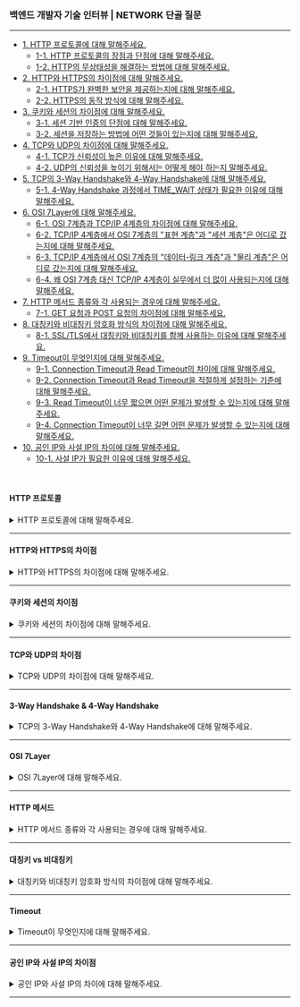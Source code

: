 ### 백엔드 개발자 기술 인터뷰 | NETWORK 단골 질문

---

- [1. HTTP 프로토콜에 대해 말해주세요.](#http-프로토콜)
    - [1-1. HTTP 프로토콜의 장점과 단점에 대해 말해주세요.]()
    - [1-2. HTTP의 무상태성을 해결하는 방법에 대해 말해주세요.]()
- [2. HTTP와 HTTPS의 차이점에 대해 말해주세요.](#http와-https의-차이점)
    - [2-1. HTTPS가 완벽한 보안을 제공하는지에 대해 말해주세요.]()
    - [2-2. HTTPS의 동작 방식에 대해 말해주세요.]()
- [3. 쿠키와 세션의 차이점에 대해 말해주세요.](#쿠키와-세션의-차이점)
    - [3-1. 세션 기반 인증의 단점에 대해 말해주세요.]()
    - [3-2. 세션을 저장하는 방법에 어떤 것들이 있는지에 대해 말해주세요.]()
- [4. TCP와 UDP의 차이점에 대해 말해주세요.](#tcp와-udp의-차이점)
    - [4-1. TCP가 신뢰성이 높은 이유에 대해 말해주세요.]()
    - [4-2. UDP의 신뢰성을 높이기 위해서는 어떻게 해야 하는지 말해주세요.]()
- [5. TCP의 3-Way Handshake와 4-Way Handshake에 대해 말해주세요.](#3-way-handshake--4-way-handshake)
    - [5-1. 4-Way Handshake 과정에서 TIME_WAIT 상태가 필요한 이유에 대해 말해주세요.]()
- [6. OSI 7Layer에 대해 말해주세요.](#osi-7layer)
    - [6-1. OSI 7계층과 TCP/IP 4계층의 차이점에 대해 말해주세요.]()
    - [6-2. TCP/IP 4계층에서 OSI 7계층의 "표현 계층"과 "세션 계층"은 어디로 갔는지에 대해 말해주세요.]()
    - [6-3. TCP/IP 4계층에서 OSI 7계층의 "데이터-링크 계층"과 "물리 계층"은 어디로 갔는지에 대해 말해주세요.]()
    - [6-4. 왜 OSI 7계층 대신 TCP/IP 4계층이 실무에서 더 많이 사용되는지에 대해 말해주세요.]()
- [7. HTTP 메서드 종류와 각 사용되는 경우에 대해 말해주세요.](#http-메서드)
    - [7-1. GET 요청과 POST 요청의 차이점에 대해 말해주세요.]()
- [8. 대칭키와 비대칭키 암호화 방식의 차이점에 대해 말해주세요.](#대칭키-vs-비대칭키)
    - [8-1. SSL/TLS에서 대칭키와 비대칭키를 함께 사용하는 이유에 대해 말해주세요.]()
- [9. Timeout이 무엇인지에 대해 말해주세요.](#timeout)
    - [9-1. Connection Timeout과 Read Timeout의 차이에 대해 말해주세요.]()
    - [9-2. Connection Timeout과 Read Timeout을 적절하게 설정하는 기준에 대해 말해주세요.]()
    - [9-3. Read Timeout이 너무 짧으면 어떤 문제가 발생할 수 있는지에 대해 말해주세요.]()
    - [9-4. Connection Timeout이 너무 길면 어떤 문제가 발생할 수 있는지에 대해 말해주세요.]()
- [10. 공인 IP와 사설 IP의 차이에 대해 말해주세요.](#공인-ip와-사설-ip의-차이점)
    - [10-1. 사설 IP가 필요한 이유에 대해 말해주세요.]()

<br>

#### HTTP 프로토콜

<details>
<summary>HTTP 프로토콜에 대해 말해주세요.</summary>

- HTTP(HyperText Transfer Protocol)는 클라이언트와 서버 간에 HTML 문서를 주고받기 위한 프로토콜로, 주로 웹 브라우저와 웹 서버 간 통신에서 사용된다.
- Stateless(무상태성) 특징을 가지며, 클라이언트의 요청에 대해 서버가 응답을 반환하는 방식으로 동작한다.
    - Stateless(무상태성): HTTP는 이전 요청에 대한 정보를 유지하지 않는다. 즉, 각 요청이 독립적으로 처리된다.
    - Connectionless(비연결성): 서버는 클라이언트의 요청을 처리한 후 연결을 종료한다. 요청할 때마다 새로 연결이 이루어진다.

<details>
<summary>⁉️ HTTP 프로토콜의 장점과 단점에 대해 말해주세요.</summary>

- HTTP 프로토콜 장점:
    - 간단한 설계: 요청과 응답의 단순한 구조 덕분에 개발 및 유지보수가 용이하다.
    - 확장성: 클라이언트와 서버가 독립적이므로 다양한 기기에서 사용할 수 있다.


- HTTP 프로토콜 단점:
    - 상태를 유지하지 않음: 로그인 정보나 세션을 서버가 직접 저장하지 않기 때문에 매번 인증이 필요하다.
    - 보안 문제: HTTP는 평문 데이터를 전송하므로 중간자 공격(MITM) 위험이 존재한다.

</details>

<br>

<details>
<summary>⁉️ HTTP의 무상태성을 해결하는 방법에 대해 말해주세요.</summary>

- 쿠키(Cookie)를 사용하여 클라이언트 측에 상태 정보를 저장한다.
- 세션(Session)을 사용하여 서버 측에서 상태 정보를 저장한다.
- JWT를 사용하여 클라이언트에 토큰을 저장하고 요청 시 인증으로 사용한다.

</details>

</details>

---

#### HTTP와 HTTPS의 차이점

<details>
<summary>HTTP와 HTTPS의 차이점에 대해 말해주세요.</summary>

- HTTP는 평문 데이터 전송으로, 데이터를 암호화하지 않고 전송하기 때문에 제3자가 데이터를 가로채거나 변조할 수 있다.

- HTTPS는 HTTP에 SSL/TLS(보안 계층)를 추가하여 데이터를 암호화하여 보낸다.

<details>
<summary>⁉️ HTTPS가 완벽한 보안을 제공하는지에 대해 말해주세요.</summary>

- HTTPS는 데이터 암호화를 제공하지만 중간자 공격(MITM), 인증서 위조 등의 위험이 존재한다.
- 보안을 강화하려면 HSTS(HTTP Strict Transport Security)를 적용해야 한다.

</details>

<br>

<details>
<summary>⁉️ HTTPS의 동작 방식에 대해 말해주세요.</summary>

1. 클라이언트가 HTTPS 요청을 전송한다.
2. 서버는 SSL/TLS 인증서를 제공한다.
3. 클라이언트가 인증서를 확인하고 공개키로 암호화한다.
4. 서버는 비공개키로 복호화하고 데이터를 전송한다.

</details>

</details>

---

#### 쿠키와 세션의 차이점

<details>
<summary>쿠키와 세션의 차이점에 대해 말해주세요.</summary>

- 쿠키(Cookie)는 사용자 컴퓨터에 저장하는 작은 기록 정보 파일로, HTTP에서 클라이언트의 상태 정보를 PC에 저장했다가 필요 시 정보를 참조하거나 재사용할 수 있다.
- 세션(Session)은 일정 시간 동안 같은 사용자로부터 들어오는 일련의 요구를 하나의 상태로 보고, 그 상태를 유지시키는 기술이다.

> 쿠키는 브라우저 종료 후에도 유지될 수 있지만, 세션은 기본적으로 브라우저를 종료하면 삭제된다.

<details>
<summary>⁉️ 세션 기반 인증의 단점에 대해 말해주세요.</summary>

- 서버가 세션 정보를 저장해야 하므로 사용자 수가 증가하게 될 경우 서버 측의 부하가 발생할 수 있다.
- 쿠키를 탈취하면 세션 하이재킹 위험이 존재한다.

</details>

<br>

<details>
<summary>⁉️ 세션을 저장하는 방법에 어떤 것들이 있는지에 대해 말해주세요.</summary>

- 메모리 세션: 서버의 RAM에 저장하여 속도가 빠르지만 휘발성이라 데이터가 삭제될 수 있다.
- 데이터베이스 세션: 데이터베이스에 저장하여 안정적이지만 속도가 느리다는 단점이 있다.
- Redis OR Memcached: 인메모리 데이터 저장소를 사용하여 속도와 안정성의 균형을 맞출 수 있다.

</details>

</details>

---

#### TCP와 UDP의 차이점

<details>
<summary>TCP와 UDP의 차이점에 대해 말해주세요.</summary>

- TCP는 연결형 서비스로 3-Way handshake 과정을 통해 연결을 설정하여 높은 신뢰성을 보장하지만, 속도가 비교적 느리다는 단점이 있다.
- UDP는 비연결형 서비스로 3-Way handshake를 사용하지 않아 신뢰성이 떨어지지만, 데이터 수신 여부를 확인하지 않아 속도가 빠르다는 장점이 있다.

<details>
<summary>⁉️ TCP가 신뢰성이 높은 이유에 대해 말해주세요.</summary>

- 3-Way handshake 과정을 통해 연결을 설정하고, 패킷 재전송 및 흐름 제어를 수행하기 때문이다.

</details>

<br>

<details>
<summary>⁉️ UDP의 신뢰성을 높이기 위해서는 어떻게 해야 하는지 말해주세요.</summary>

- 응용 계층에서 패킷 손실 복구 메커니즘을 추가해야 한다. 대표적으로 QUIC 프로토콜이 존재한다.

</details>

</details>

---

#### 3-Way Handshake & 4-Way Handshake

<details>
<summary>TCP의 3-Way Handshake와 4-Way Handshake에 대해 말해주세요.</summary>

- TCP는 3-Way Handshake 과정을 통해 연결을 설정하고, 4-Way Handshake 과정을 통해 연결을 해제한다.


- 3-Way Handshake 과정은 TCP 네트워크에서 통신하는 장치가 서로 연결이 잘 되었는지 확인하는 방법이다.
    - 송신자와 수신자는 총 3번에 걸쳐 데이터를 주고 받으며 통신이 가능한 상태인지 확인한다.
- 4-Way Handshake 과정은 TCP 네트워크에서 통신하는 장치의 연결을 해제하는 방법이다.
    - 송신자와 수신자는 총 4번에 걸쳐 데이터를 주고 받으며 연결을 끊는다.

<details>
<summary>⁉️ 4-Way Handshake 과정에서 TIME_WAIT 상태가 필요한 이유에 대해 말해주세요.</summary>

- 지연된 패킷이 네트워크에서 남아있을 가능성이 있기 때문에 이를 방지하기 위해서 TIME_WAIT이 필요하다.

</details>

</details>

---

#### OSI 7Layer

<details>
<summary>OSI 7Layer에 대해 말해주세요.</summary>

- OSI 7계층은 네트워크 통신 과정을 7개의 계층으로 나눈 개념적인 모델이다.
- 각 계층은 독립적으로 동작하며, 상위 계층은 하위 계층의 기능을 기반으로 동작한다.

| 계층  | 계층 이름                       | 역할 및 기능                               |
|-----|-----------------------------|---------------------------------------|
| 7계층 | 응용 계층 (Application Layer)   | 사용자에게 네트워크 서비스 제공 (HTTP, FTP, SMTP 등) |
| 6계층 | 표현 계층 (Presentation Layer)  | 데이터 암호화, 압축, 변환 (JPEG, ASCII, TLS)    |
| 5계층 | 세션 계층 (Session Layer)       | 세션(연결) 생성 및 관리 (로그인 유지, API 세션)       |
| 4계층 | 전송 계층 (Transport Layer)     | 신뢰성 있는 데이터 전송 (TCP, UDP, 포트 번호 사용)    |
| 3계층 | 네트워크 계층 (Network Layer)     | 목적지까지 최적의 경로 설정 (IP, 라우팅)             |
| 2계층 | 데이터 링크 계층 (Data Link Layer) | MAC 주소 기반 데이터 전송, 오류 검출 및 흐름 제어       |
| 1계층 | 물리 계층 (Physical Layer)      | 물리적인 데이터 전송 (비트, 케이블, 리피터)            |

- 7계층 (응용 계층): 사용자와 가장 가까운 계층으로, 사용자가 네트워크를 이용할 수 있도록 인터페이스를 제공하는 역할을 한다.
    - 웹 브라우저(HTTP), 이메일(SMTP), 파일 전송(FTP) 등의 프로토콜이 포함되어 있다.
- 6계층 (표현 계층): 데이터를 암호화, 인코딩, 압축하는 역할을 한다.
    - 서로 다른 형식의 데이터를 변환하여 서로 다른 운영체제 간에도 데이터가 호환되도록 지원한다.
- 5계층 (세션 계층): 클라이언트와 서버 간 세션(연결)을 설정하고 유지하는 역할을 한다.
    - 통신이 중단될 경우 다시 연결할 수 있도록 관리한다.
- 4계층 (전송 계층): 데이터를 목적지까지 신뢰성 있게 전송하는 역할을 한다.
    - TCP(신뢰성 보장)와 UDP(빠른 속도, 신뢰성 낮음) 프로토콜이 대표적이다.
- 3계층 (네트워크 계층): 데이터를 목적지까지 가장 빠른 경로로 전송하는 역할을 한다.
    - IP 주소를 기반으로 라우팅을 수행한다.
- 2계층 (데이터-링크 계층): MAC 주소를 이용해 물리적인 네트워크 환경에서 데이터를 전송하는 역할을 한다.
    - 오류 검출 및 흐름 제어를 수행하여 안정적인 데이터 전송을 보장한다.
- 1계층 (물리 계층): 데이터를 전기 신호, 광신호, 무선 신호로 변환하여 물리적인 매체를 통해 전송하는 역할을 한다.
    - 케이블, 리피터, 허브 같은 물리적 장비가 해당된다.

<details>
<summary>⁉️ OSI 7계층과 TCP/IP 4계층의 차이점에 대해 말해주세요.</summary>

- OSI 7계층은 네트워크 통신을 이론적으로 설명하기 위한 개념적인 모델이고, TCP/IP 4계층은 실제 인터넷에서 동작하는 네트워크 모델이다.
- 즉, TCP/IP 4계층은 OSI 7계층을 실무에 맞게, 현실적으로 필요 없는 계층을 통합하여 단순화한 모델이다.

</details>

<br>

<details>
<summary>⁉️ TCP/IP 4계층에서 OSI 7계층의 "표현 계층"과 "세션 계층"은 어디로 갔는지에 대해 말해주세요.</summary>

- TCP/IP 4계층에서는 표현 계층(데이터 인코딩, 암호화 등)을 HTTP, TLS 등에서 처리하고, 세션 계층(연결 관리)은 TCP 프로토콜이 일부 역할을 수행하여 응용 계층에 통합되었다.

</details>

<br>

<details>
<summary>⁉️ TCP/IP 4계층에서 OSI 7계층의 "데이터-링크 계층"과 "물리 계층"은 어디로 갔는지에 대해 말해주세요.</summary>

- 데이터-링크 계층과 물리 계층은 LAN, Wi-Fi, Ethernet과 같은 물리적인 네트워크 기술을 TCP/IP 4계층의 네트워크 인페이스 계층으로 통합되었다.

</details>

<br>

<details>
<summary>⁉️ 왜 OSI 7계층 대신 TCP/IP 4계층이 실무에서 더 많이 사용되는지에 대해 말해주세요.</summary>

- OSI 7계층은 네트워크 개념을 이해하기 좋은 이론적인 모델이지만, 실제로 인터넷에서 동작하는 TCP/IP 프로토콜들은 4계층 모델에 더 적합하다.
- 특히, 표현 계층과 세션 계층은 따로 분리할 필요 없이 응용 계층에서 처리할 수 있어 OSI 모델보다 TCP/IP 모델이 더 실용적이다.

</details>

</details>

---

#### HTTP 메서드

<details>
<summary>HTTP 메서드 종류와 각 사용되는 경우에 대해 말해주세요.</summary>

- GET 요청은 데이터를 조회할 때 사용한다.
- POST 요청은 요청 데이터를 처리할 때, 보통 데이터를 등록할 때 사용한다.
- PUT 요청은 데이터를 변경할 때 사용하며, 해당 데이터가 없으면 생성한다.
- PATCH 요청은 일부 데이터만 변경할 때 사용한다.
- DELETE 요청은 데이터를 삭제할 때 사용한다.

<details>
<summary>⁉️ GET 요청과 POST 요청의 차이점에 대해 말해주세요.</summary>

- GET 요청은 URL에 데이터를 포함하여 전송하며, 캐싱이 가능하다.
- POST 요청은 데이터를 바디에 포함하여 전송하여, 보안성이 더 높다.

</details>

</details>

---

#### 대칭키 vs 비대칭키

<details>
<summary>대칭키와 비대칭키 암호화 방식의 차이점에 대해 말해주세요.</summary>

- 대킹키는 암호화와 복호화에 같은 암호키를 사용하는 알고리즘으로, 중간에 누군가 암호키를 가로채면 암호화된 정보가 유출될 수 있다.
- 비대칭키는 암호화와 복호화할 때 키를 서로 다른 키로 사용하는 암호화 알고리즘으로, 개인키와 공개키를 쌍으로 이룬 형태이다.

> 대칭키는 암호화 및 복호화 키가 동일하여 속도는 빠르지만 보안에 취약하다. 반면 비대칭키는 공개키 및 개인키로 암호화하여 보안이 강하지만 속도가 느리다.

<details>
<summary>⁉️ SSL/TLS에서 대칭키와 비대칭키를 함께 사용하는 이유에 대해 말해주세요.</summary>

- 비대칭키로 세션키를 교환한 후, 데이터 전송은 속도가 빠른 대칭키로 암호화하기 위해서 함께 사용한다.

</details>

</details>

---

#### Timeout

<details>
<summary>Timeout이 무엇인지에 대해 말해주세요.</summary>

- 서버와 클라이언트가 통신할 때 일정 시간이 지나도 응답이 없으면 연결을 종료하는 것을 의미한다.
- Timeout을 설정하는 이유는 무한정 대기하는 것을 방지하고, 네트워크 및 시스템 자원을 효율적으로 관리하기 위함이다.

<details>
<summary>⁉️ Connection Timeout과 Read Timeout의 차이에 대해 말해주세요.</summary>

- Connection Timeout은 클라이언트가 서버에 연결을 시도할 때, 일정 시간이 지나도 연결이 성립되지 않으면 발생하는 타임아웃이다.
- 즉, 서버와의 연결을 수립하는 과정에서 일정 시간이 지나도 응답이 없으면 연결을 포기하는 것이다.
    - 서버가 다운되었거나, 방화벽 설정으로 인해 접근이 차단된 경우
    - 서버가 과부하 상태라 새로운 연결을 수락하지 못하는 경우
    - 네트워크 상태가 불안정하여 클라이언트와 서버 간 연결이 이루어지지 않는 경우


- Read Timeout은 클라이언트가 서버와의 연결을 성공적으로 수립했지만, 서버가 응답을 주지 않으면 일정 시간 후 연결을 종료하는 타임아웃이다.
- 즉, 서버에 요청을 보냈지만, 서버가 데이터를 반환하는 데 너무 오래 걸리면 발생하는 타임아웃이다.
    - 서버의 로직 수행 시간이 길어 클라이언트가 대기 시간이 초과된 경우
    - 데이터베이스 쿼리가 오래 걸려 응답이 지연된 경우
    - 서버 내에서 무한 루프 또는 대기 상태가 발생하여 응답을 보내지 않는 경우

</details>

<br>

<details>
<summary>⁉️ Connection Timeout과 Read Timeout을 적절하게 설정하는 기준에 대해 말해주세요.</summary>

- Connection Timeout은 네트워크 연결 지연이 발생할 가능성이 있는 경우 짧게 설정한다.
    - 무한정 대기하는 것을 방지하여 서버 리소스를 절약한다.
- Read Timeout은 서버의 응답 속도를 고려하여 적절한 시간을 설정한다.
    - 비효율적인 대기를 방지하고, 응답이 늦은 경우 적절한 오류 처리를 수행한다.

</details>

<br>

<details>
<summary>⁉️ Read Timeout이 너무 짧으면 어떤 문제가 발생할 수 있는지에 대해 말해주세요.</summary>

- 서버에서 응답을 생성하는 데 시간이 걸리는 경우, 클라이언트가 너무 빨리 연결을 종료하여 불완전한 데이터 전송이 발생할 수 있다.
- 반대로 너무 길게 설정하면 클라이언트가 오랜 시간 대기하여 UX가 저하된다.

</details>

<br>

<details>
<summary>⁉️ Connection Timeout이 너무 길면 어떤 문제가 발생할 수 있는지에 대해 말해주세요.</summary>

- 클라이언트가 서버에 연결할 수 없는 상황에서도 오랜 시간 대기하여 리소스 낭비가 발생할 수 있다.
- 과부하가 걸린 서버는 빠르게 실패 요청을 감지하고 새로운 연결을 받을 수 있어야 한다.

</details>

</details>


---

#### 공인 IP와 사설 IP의 차이점

<details>
<summary>공인 IP와 사설 IP의 차이에 대해 말해주세요.</summary>

- 공인 IP (Public IP)는 ISP(인터넷 서비스 제공자)가 부여하는 전 세계적으로 유일한 IP 주소이다.
    - 인터넷에 직접 연결할 수 있으며 웹사이트, 클라우드 서버, 이메일 서버 등과 같은 외부에서 접근 가능한 서비스에 사용된다.

- 사설 IP (Private IP)는 기업, 학교, 가정 내에서 사용하는 내부 네트워크용 IP 주소이다.
    - 인터넷에 직접 연결할 수 없으며, 공인 IP를 통해 인터넷에 접속할 수 있으며 사설 네트워크(가정용 Wi-Fi, 회사 네트워크 등)에서 사용된다.

<details>
<summary>⁉️ 사설 IP가 필요한 이유에 대해 말해주세요.</summary>

- IPv4 주소 공간이 한정되어 있기 때문에, 공인 IP 주소를 모든 장치에 할당하는 것은 불가능하다.
- 사설 IP를 사용하면 하나의 공인 IP를 통해 여러 장치가 인터넷에 연결이 가능해진다. (NAT 사용).

</details>

</details>

---
